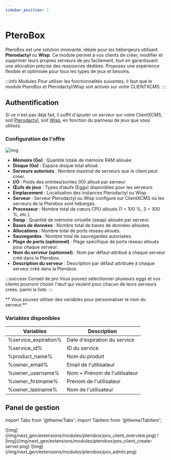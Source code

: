 ```yaml
---
sidebar_position: 1
---
```


# PteroBox

PteroBox est une solution innovante, idéale pour les hébergeurs utilisant **Pterodactyl** ou **Wisp**. Ce module permet à vos clients de créer, modifier et supprimer leurs propres serveurs de jeu facilement, tout en garantissant une allocation précise des ressources dédiées. Proposez une expérience flexible et optimisée pour tous les types de jeux et besoins.

:::info Modules
Pour utiliser les fonctionnalités suivantes, il faut que le module PteroBox et Pterodactyl/Wisp soit activés sur votre CLIENTXCMS.
:::

## Authentification
Si ce n'est pas déjà fait, il suffit d'ajouter un serveur sur votre ClientXCMS, soit [Pterodactyl](https://docs.clientxcms.com/extensions/modules/Pterodactyl#authentification), soit [Wisp](https://docs.clientxcms.com/extensions/modules/Wisp#authentification), en fonction du panneau de jeux que vous utilisez.

### Configuration de l'offre  
![img](/img/next_gen/extensions/modules/pterobox/images_1.png)  

- **Mémoire (Go)** : Quantité totale de mémoire RAM allouée.  
- **Disque (Go)** : Espace disque total alloué.  
- **Serveurs autorisés** : Nombre maximal de serveurs que le client peut créer.  
- **I/O** : Poids des entrées/sorties (IO) alloué par serveur.  
- **Œufs de jeux** : Types d’œufs (Eggs) disponibles pour les serveurs.  
- **Emplacement** : Localisation des instances Pterodactyl ou Wisp.  
- **Serveur** : Serveur Pterodactyl ou Wisp configuré sur ClientXCMS où les serveurs de la Pterobox sont hébergés.  
- **Processeur** : Nombre total de cœurs CPU alloués (1 = 100 %, 3 = 300 %, etc.).  
- **Swap** : Quantité de mémoire virtuelle (swap) allouée par serveur.  
- **Bases de données** : Nombre total de bases de données allouées.  
- **Allocations** : Nombre total de ports réseau alloués.  
- **Sauvegardes** : Nombre total de sauvegardes autorisées.  
- **Plage de ports (optionnel)** : Plage spécifique de ports réseau alloués pour chaque serveur.  
- **Nom du serveur (optionnel)** : Nom par défaut attribué à chaque serveur créé dans la Pterobox.  
- **Description du serveur** : Description par défaut attribuée à chaque serveur créé dans la Pterobox.

:::success Conseil de pro
Vous pouvez sélectionner plusieurs eggs et vos clients pourront choisir l'œuf qui veulent pour chacun de leurs serveurs créés, parmi la liste.
:::

** Vous pouvez utiliser des variables pour personnaliser le nom du serveur.**

### Variables disponibles 
| Variables            | Description                   |
|----------------------|-------------------------------|
| %service_expiration% | Date d'expiration du service  |
| %service_id%         | ID du service                 |
| %product_name%       | Nom du produit                |
| %owner_email%        | Email de l'utilisateur        |
| %owner_username%     | Nom + Prénom de l'utilisateur |
| %owner_firstname%    | Prénom de l'utilisateur       |
| %owner_lastname%     | Nom de l'utilisateur          |


## Panel de gestion
import Tabs from '@theme/Tabs';
import TabItem from '@theme/TabItem';

<Tabs>
<TabItem value="Overview" label="Gestion serveurs">
![img](/img/next_gen/extensions/modules/pterobox/pov_client_overview.png)
</TabItem>
<TabItem value="Create" label="Création de serveur">
![img](/img/next_gen/extensions/modules/pterobox/pov_client_create-server.png)
</TabItem>
<TabItem value="Admin" label="Administration">
![img](/img/next_gen/extensions/modules/pterobox/pov_admin.png)
</TabItem>
</Tabs>